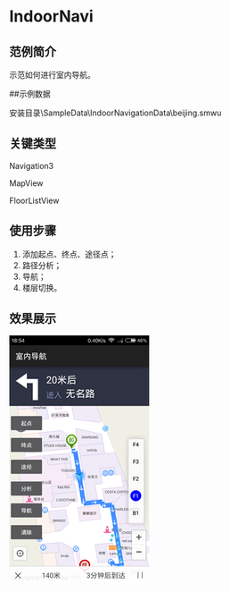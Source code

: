 # IndoorNavi

## 范例简介
示范如何进行室内导航。

##示例数据

安装目录\SampleData\IndoorNavigationData\beijing.smwu

## 关键类型
Navigation3

MapView

FloorListView
	

## 使用步骤

1. 添加起点、终点、途径点；
2. 路径分析；
3. 导航；
4. 楼层切换。

## 效果展示

![image](IndoorNavi.png)
